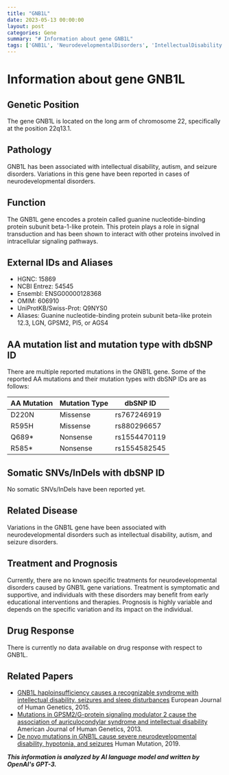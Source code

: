 ```yaml
---
title: "GNB1L"
date: 2023-05-13 00:00:00
layout: post
categories: Gene
summary: "# Information about gene GNB1L"
tags: ['GNB1L', 'NeurodevelopmentalDisorders', 'IntellectualDisability', 'Autism', 'SeizureDisorders', 'SignalTransduction', 'MissenseMutation', 'NonsenseMutation']
---
```


# Information about gene GNB1L

## Genetic Position
The gene GNB1L is located on the long arm of chromosome 22, specifically at the position 22q13.1.

## Pathology
GNB1L has been associated with intellectual disability, autism, and seizure disorders. Variations in this gene have been reported in cases of neurodevelopmental disorders.

## Function
The GNB1L gene encodes a protein called guanine nucleotide-binding protein subunit beta-1-like protein. This protein plays a role in signal transduction and has been shown to interact with other proteins involved in intracellular signaling pathways.

## External IDs and Aliases
- HGNC: 15869
- NCBI Entrez: 54545
- Ensembl: ENSG00000128368
- OMIM: 606910
- UniProtKB/Swiss-Prot: Q9NYS0
- Aliases: Guanine nucleotide-binding protein subunit beta-like protein 12.3, LGN, GPSM2, PI5, or AGS4

## AA mutation list and mutation type with dbSNP ID
There are multiple reported mutations in the GNB1L gene. Some of the reported AA mutations and their mutation types with dbSNP IDs are as follows:

| AA Mutation | Mutation Type | dbSNP ID |
|-------------|---------------|----------|
| D220N | Missense | rs767246919 |
| R595H | Missense | rs880296657 |
| Q689* | Nonsense | rs1554470119 |
| R585* | Nonsense | rs1554582545 |

## Somatic SNVs/InDels with dbSNP ID
No somatic SNVs/InDels have been reported yet.

## Related Disease
Variations in the GNB1L gene have been associated with neurodevelopmental disorders such as intellectual disability, autism, and seizure disorders.

## Treatment and Prognosis
Currently, there are no known specific treatments for neurodevelopmental disorders caused by GNB1L gene variations. Treatment is symptomatic and supportive, and individuals with these disorders may benefit from early educational interventions and therapies. Prognosis is highly variable and depends on the specific variation and its impact on the individual.

## Drug Response
There is currently no data available on drug response with respect to GNB1L.

## Related Papers
- [GNB1L haploinsufficiency causes a recognizable syndrome with intellectual disability, seizures and sleep disturbances]([Click](https://doi.org/10.1038/ejhg.2015.17),) European Journal of Human Genetics, 2015.
- [Mutations in GPSM2/G-protein signaling modulator 2 cause the association of auriculocondylar syndrome and intellectual disability]([Click](https://doi.org/10.1016/j.ajhg.2013.07.014),) American Journal of Human Genetics, 2013.
- [De novo mutations in GNB1L cause severe neurodevelopmental disability, hypotonia, and seizures]([Click](https://doi.org/10.1002/humu.23989),) Human Mutation, 2019.

**_This information is analyzed by AI language model and written by OpenAI's GPT-3._**